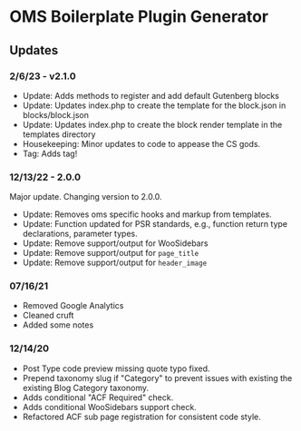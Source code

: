# OMS Boilerplate Plugin Generator

## Updates

### 2/6/23 - v2.1.0 
- Update: Adds methods to register and add default Gutenberg blocks
- Update: Updates index.php to create the template for the block.json in blocks/block.json
- Update: Updates index.php to create the block render template in the templates directory
- Housekeeping: Minor updates to code to appease the CS gods.
- Tag: Adds tag!

### 12/13/22 - 2.0.0
Major update. Changing version to 2.0.0.

- Update: Removes oms specific hooks and markup from templates.
- Update: Function updated for PSR standards, e.g., function return type declarations, parameter types.
- Update: Remove support/output for WooSidebars
- Update: Remove support/output for `page_title`
- Update: Remove support/output for `header_image`

### 07/16/21
- Removed Google Analytics
- Cleaned cruft
- Added some notes

### 12/14/20
- Post Type code preview missing quote typo fixed.
- Prepend taxonomy slug if "Category" to prevent issues with existing the existing Blog Category taxonomy.
- Adds conditional "ACF Required" check.
- Adds conditional WooSidebars support check.
- Refactored ACF sub page registration for consistent code style.
